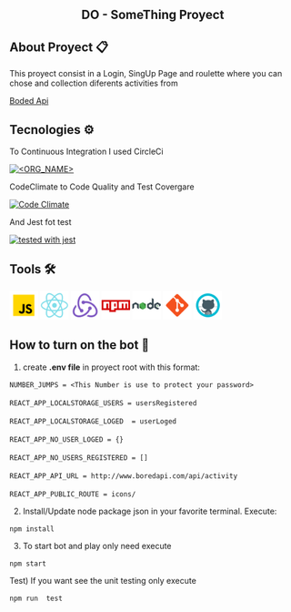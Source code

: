 <h2 align="center">DO - SomeThing Proyect <br/> </h2> 

## About Proyect :clipboard:

This proyect consist in a Login, SingUp Page and roulette where you can chose and collection diferents activities from

[Boded Api](http://www.boredapi.com/)


## Tecnologies ⚙️
To Continuous Integration I used CircleCi

[![<ORG_NAME>](https://circleci.com/gh/mamerida/qouEdaProject.svg?style=svg)](https://app.circleci.com/pipelines/github/mamerida/do-somethingProyect)

CodeClimate to Code Quality and Test Covergare

[![Code Climate](https://codeclimate.com/github/codeclimate/codeclimate/badges/gpa.svg)](https://codeclimate.com/github/mamerida/do-somethingProyect)

And Jest fot test

[![tested with jest](https://img.shields.io/badge/tested_with-jest-99424f.svg)](https://github.com/facebook/jest)


## Tools 🛠️
<p align="left">
<img style="margin: auto;" src="https://raw.githubusercontent.com/sachinverma53121/sachinverma53121/master/icons/js.png" alt=javascript width="50" height="50"/>
<img style="margin: auto;" src="https://raw.githubusercontent.com/sachinverma53121/sachinverma53121/master/icons/react.png" alt=javascript width="50" height="50"/>
<img style="margin: auto;" src="https://raw.githubusercontent.com/sachinverma53121/sachinverma53121/master/icons/redux.png" alt=javascript width="50" height="50"/>
<img style="margin: auto;" src="https://raw.githubusercontent.com/sachinverma53121/sachinverma53121/master/icons/npm.png" alt=npm width="50" height="50"/>
<img style="margin: auto;" src="https://raw.githubusercontent.com/sachinverma53121/sachinverma53121/master/icons/node.png" alt=nodejs width="50" height="50"/>
<img style="margin: auto;" src="https://raw.githubusercontent.com/sachinverma53121/sachinverma53121/master/icons/git.png" alt=git width="50" height="50"/>
<img style="margin: auto;" src="https://raw.githubusercontent.com/sachinverma53121/sachinverma53121/master/icons/github.png" alt=github width="50" height="50"/>
</p>

## How to turn on the bot :game_die:

1) create **.env file** in proyect root with this format:
```
NUMBER_JUMPS = <This Number is use to protect your password>

REACT_APP_LOCALSTORAGE_USERS = usersRegistered

REACT_APP_LOCALSTORAGE_LOGED  = userLoged

REACT_APP_NO_USER_LOGED = {}

REACT_APP_NO_USERS_REGISTERED = []

REACT_APP_API_URL = http://www.boredapi.com/api/activity

REACT_APP_PUBLIC_ROUTE = icons/

```
2) Install/Update node package json in your favorite terminal. Execute:
```
npm install
```
3) To start bot and play only need execute 
```
npm start
```

Test) If you want see the unit testing only execute
```
npm run  test
```
